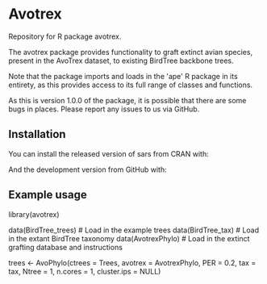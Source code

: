 # Avotrex
Repository for R package avotrex.  

The avotrex package provides functionality to graft extinct avian species, present in the AvoTrex dataset, to existing BirdTree backbone trees. 

Note that the package imports and loads in the 'ape' R package in its entirety,
as this provides access to its full range of classes and functions.

As this is version 1.0.0 of the package, it is possible that there are some bugs in places. Please report any issues to us via GitHub.

## Installation

You can install the released version of sars from CRAN with:



And the development version from GitHub with:

## Example usage

library(avotrex)

data(BirdTree_trees) # Load in the example trees 
data(BirdTree_tax)   # Load in the extant BirdTree taxonomy 
data(AvotrexPhylo)   # Load in the extinct grafting database and instructions

trees <- AvoPhylo(ctrees = Trees, 
avotrex = AvotrexPhylo, PER = 0.2, tax = tax, 
Ntree = 1, n.cores = 1, cluster.ips = NULL)